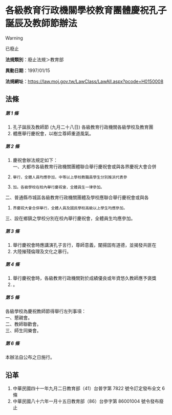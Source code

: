 # 各級教育行政機關學校教育團體慶祝孔子誕辰及教師節辦法


> [!WARNING]
> 已廢止


**法規類別**：廢止法規＞教育部

**異動日期**：1997/01/15  

**法規網址**：https://law.moj.gov.tw/LawClass/LawAll.aspx?pcode=H0150008



## 法條
##### 第 1 條
1. 孔子誕辰及教師節 (九月二十八日) 各級教育行政機關各級學校及教育團
1. 體應舉行慶祝會，以樹立尊師重道風氣。

##### 第 2 條
1. 慶祝會辦法規定如下：  
一、大都市各級教育行政機關團體聯合舉行慶祝會或與各界慶祝大會合併
1.     舉行，全體人員均應參加，中等以上學校教職員學生分別推派代表參
1.     加。各級學校在校內舉行慶祝會，全體員生一律參加。  
二、普通縣市城區各級教育行政機關團體及學校應聯合舉行慶祝會或與各
1.     界慶祝大會合併舉行，全體人員及國民學校高級以上學生均應參加。  
三、設在鄉鎮之學校分別在校內舉行慶祝會，全體員生均應參加。

##### 第 3 條
1. 舉行慶祝會時應講演孔子言行，尊師意義，闡揚固有道德，並揭發共匪在
1. 大陸摧殘倫理及文化之暴行。

##### 第 4 條
1. 舉行慶祝會時，各級教育行政機關對於成績優良或年資悠久教師應予褒獎
1. 。

##### 第 5 條
各級學校為慶祝教師節得舉行左列事項：  
一、懇親會。  
二、教師聯歡會。  
三、師生同樂會。

##### 第 6 條
本辦法自公布之日施行。

## 沿革
1. 中華民國四十一年九月二日教育部（41）台普字第 7822 號令訂定發布全文 6  條
1. 中華民國八十六年一月十五日教育部（86）台參字第 86001004 號令發布廢止
